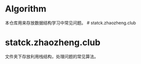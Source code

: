 # Algorithm
本仓库用来存放数据结构学习中常见问题。
<href># statck.zhaozheng.club<href>
# statck.zhaozheng.club 
文件夹下存放利用栈结构，处理问题的常见算法。
